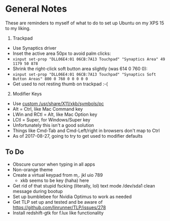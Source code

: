 # General Notes
These are reminders to myself of what to do to set up Ubuntu on my XPS 15 to my liking.

1. Trackpad
  - Use Synaptics driver
  - Inset the active area 50px to avoid palm clicks:
  - `xinput set-prop "DLL06E4:01 06CB:7A13 Touchpad" "Synaptics Area" 49 1179 50 878`
  - Shrink the right-click soft button area slightly (was 614 0 760 0):
  - `xinput set-prop "DLL06E4:01 06CB:7A13 Touchpad" "Synaptics Soft Button Areas" 800 0 760 0 0 0 0 0`
  - Get used to not resting thumb on trackpad :-(
2. Modifier Keys
  - Use [custom /usr/share/X11/xkb/symbols/pc](https://github.com/mdmayfield/Linux-XPS-15/blob/master/pc)
  - Alt = Ctrl, like Mac Command key
  - LWin and RCtl = Alt, like Mac Option key
  - LCtl = Super, for Windows/Super key
  - Unfortunately this isn't a good solution
  - Things like Cmd-Tab and Cmd-Left/right in browsers don't map to Ctrl
  - As of 2017-08-27, going to try to get used to modifier defaults
  
  ## To Do
  - Obscure cursor when typing in all apps
  - Non-orange theme
  - Create a virtual keypad from m,. jkl uio 789
    - xkb seems to be key (haha) here
  - Get rid of that stupid fscking (literally, lol) text mode /dev/sda1 clean message during bootup
  - Set up bumblebee for Nvidia Optimus to work as needed
  - Get TLP set up and tested and be aware of https://github.com/linrunner/TLP/issues/278
  - Install redshift-gtk for f.lux like functionality
